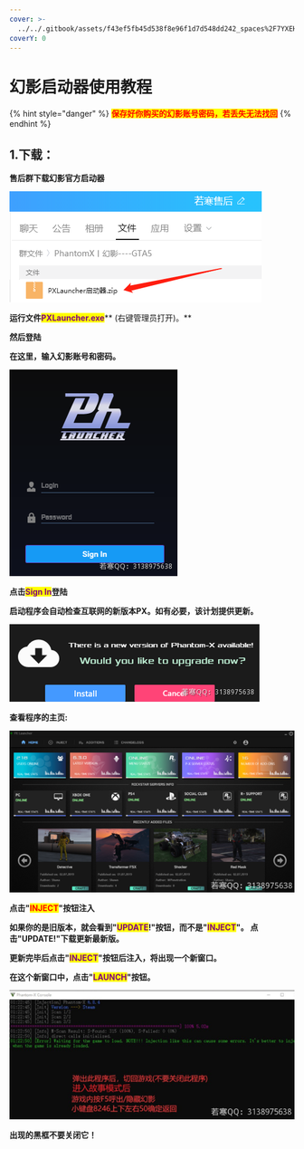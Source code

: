 ```yaml
---
cover: >-
  ../../.gitbook/assets/f43ef5fb45d538f8e96f1d7d548dd242_spaces%2F7YXEHggLzaiKwZjRSOD4%2Fuploads%2FanLi8Q3NCIJrGE9SOhpd%2FQQ%E5%9B%BE%E7%89%8720210816194851_alt=media&token=76386e18-ccd0-4a63-bd46-2863b763716a.png
coverY: 0
---
```


# 幻影启动器使用教程

{% hint style="danger" %}
<mark style="color:red;">**保存好你购买的幻影账号密码，若丢失无法找回**</mark>
{% endhint %}

## **1.下载：**

**售后群下载幻影官方启动器**

![](<../../.gitbook/assets/image (34).png>)

**运行文件**<mark style="color:purple;">**PXLauncher.exe**</mark>** (右键管理员打开)。**

**然后登陆**

**在这里，输入幻影账号和密码。**

![](<../../.gitbook/assets/image (18).png>)

**点击**<mark style="color:purple;">**Sign In**</mark>**登陆**

**启动程序会自动检查互联网的新版本PX。如有必要，该计划提供更新。**

![](<../../.gitbook/assets/image (76).png>)

**查看程序的主页:**

![](<../../.gitbook/assets/image (70).png>)

**点击"**<mark style="color:red;">**INJECT**</mark>**"按钮注入**

**如果你的是旧版本，就会看到"**<mark style="color:purple;">**UPDATE**</mark>**!"按钮，而不是"**<mark style="color:purple;">**INJECT**</mark>**"。 点击"UPDATE!"下载更新最新版。**

**更新完毕后点击"**<mark style="color:purple;">**INJECT**</mark>**"按钮后注入，将出现一个新窗口。**

**在这个新窗口中，点击"**<mark style="color:purple;">**LAUNCH**</mark>**"按钮。**

![](<../../.gitbook/assets/image (16).png>)

**出现的黑框不要关闭它！**
